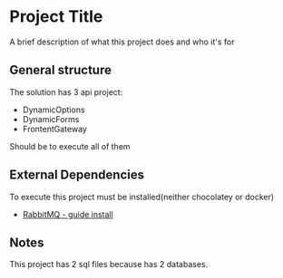 
# Project Title

A brief description of what this project does and who it's for


## General structure
The solution has 3 api project:
- DynamicOptions
- DynamicForms
- FrontentGateway

Should be to execute all of them
    
## External Dependencies
To execute this project must be installed(neither chocolatey or docker)
- [RabbitMQ - guide install](https://www.rabbitmq.com/docs/download)

## Notes
This project has 2 sql files because has 2 databases.